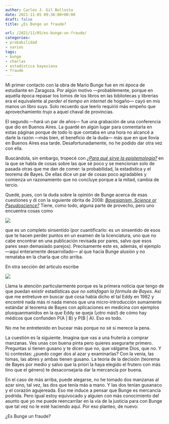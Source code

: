 ```yaml
---
author: Carlos J. Gil Bellosta
date: 2021-11-05 09:36:00+00:00
draft: false
title: ¿Es Bunge un fraude?

url: /2021/11/05/es-bunge-un-fraude/
categories:
- probabilidad
- varios
tags:
- bunge
- charlas
- estadística bayesiana
- fraude
---
```


Mi primer contacto con la obra de Mario Bunge fue en mi época de estudiante en Zaragoza. Por algún motivo —probablemente, porque en aquella época repasar los lomos de los libros en las bibliotecas y librerias era el equivalente al _perder el tiempo en internet_ de hogaño— cayó en mis manos un libro suyo. Solo recuerdo que leerlo requirió más empeño que aprovechamiento _trujo_ a aquel chaval de provincias.

El segundo —hará un par de años— fue una grabación de una conferencia que dio en Buenos Aires. La guardé en algún lugar para comentarla en estas páginas porque de todo lo que contaba en una hora no alcancé a darle la razón —más bien, el beneficio de la duda— más que en que llovía en Buenos Aires esa tarde. Desafortunadamente, no he podido dar otra vez con ella.

Buscándola, sin embargo, tropecé con [_¿Para qué sirve la epistemología?_](https://www.notion.so/Para-qu-sirve-la-epistemolog-a-Mario-Bunge-41b1bf1dee9444fe896789bba9a9a838) en la que se habla de cosas sobre las que sé poco y se mencionan solo de pasada otras que me dan de comer: la probabilidad, la estadística y el teorema de Bayes. De ellas dice un par de cosas poco agradables y comienza un razonamiento que no concluye porque a la mitad, cambia de tercio.

Quedé, pues, con la duda sobre la opinión de Bunge acerca de esas cuestiones y di con la siguiente obrita de 2008: [_Bayesianism, Science or Pseudoscience?_](https://www.hpsst.com/uploads/6/2/9/3/62931075/bunge__2008__bayesianism.pdf) Tiene, como todo, alguna parte de provecho, pero uno encuentra cosas como

![](/wp-uploads/2021/10/image-4.png#center)

que es un completo sinsentido (por cuantificarlo: es un sinsentido de esos que te hacen perder puntos en un examen de la licenciatura, uno que no cabe encontrar en una publicación revisada por pares, salvo que esos pares sean demasiado parejos). Precisamente este es, además, el ejemplo —aquí enteramente desarrollado— al que hacía Bunge alusión y no remataba en la charla que cito arriba.

En otra sección del articulo escribe

![](/wp-uploads/2021/10/image-5.png#center)

Llama la atención particularmente porque es la primera noticia que tengo de que puedan existir estadísticas _que no satisfagan la fórmula de Bayes_. Así que me entretuve en buscar qué cosa había dicho el tal Eddy en 1982 y encontré nada más ni nada menos que una micro-introducción sumamente estándar al teorema de Bayes con aplicaciones en medicina con ejemplos plusquanmanidos en la que Eddy se queja (¡otro más!) de cómo hay médicos que confunden P(A | B) y P(B | A). Eso es todo.

No me he entretenido en bucear más porque no sé si merece la pena.

La cuestión es la siguiente. Imagina que vas a una frutería a comprar manzanas. Ves unas con buena pinta pero quieres asegurarte primero. Preguntas si tienen gusano y te dicen que no, que válgame Dios, que no. Y tú contestas: ¿puedo coger dos al azar y examinarlas? Con la venia, las tomas, las abres y ambas tienen gusano. La teoría de la decisión (teorema de Bayes por medio y salvo que la priori la haya elegido el frutero con más tino que el género) te desaconsejaría dar la mercancía por buena.

En el caso de más arriba, puede alegarse, no he tomado dos manzanas al azar sino, tal vez, las dos que tenía más a mano. Y las dos tenían gusanaco y el corazón agujereada. Eso me induce a pensar que Bunge es mercancía podrida. Pero igual estoy equivocado y alguien con más conocimiento del asunto que yo me puede reencarrilar en la vía de la justicia para con Bunge que tal vez no le esté haciendo aquí. Por eso planteo, de nuevo:

¿Es Bunge un fraude?
